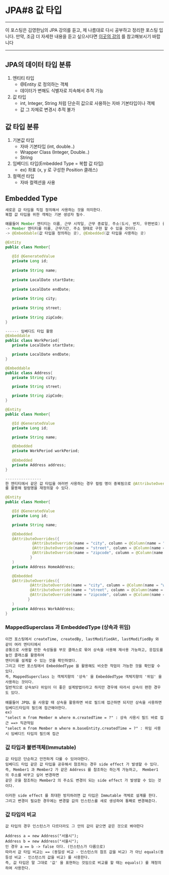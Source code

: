 # JPA#8 값 타입

---

이 포스팅은 김영한님의 JPA 강의를 듣고, 제 나름대로 다시 공부하고 정리한 포스팅 입니다. 만약, 조금 더 자세한 내용을 듣고 싶으시다면 [이곳의 강의](https://www.inflearn.com/users/@yh) 를 참고해보시기 바랍니다

---

## JPA의 데이터 타입 분류 
1. 엔티티 타입
   - @Entity 로 정의하는 객체
   - 데이터가 변해도 식별자로 지속해서 추적 가능 
2. 값 타입
   - int, Integer, String 처럼 단순히 값으로 사용하는 자바 기본타입이나 객체 
   - 값 그 자체로 변경시 추적 불가
   
## 값 타입 분류
1. 기본값 타입
   - 자바 기본타입 (int, double..)
   - Wrapper Class (Integer, Double..)
   - String
2. 임베디드 타입(Embedded Type = 복합 값 타입)
   - ex) 좌표 (x, y 로 구성한 Position 클래스)
3. 컬렉션 타입 
   - 자바 컬렉션을 사용
   
## Embedded Type
```java
새로운 값 타입을 직접 정의해서 사용하는 것을 의미한다.
복합 값 타입을 위한 객체는 기본 생성자 필수. 

예를들어 Member 엔티티는 이름, 근무 시작일, 근무 종료일, 주소(도시, 번지, 우편번호) 를 가진다. 
-> Member 엔티티를 이름, 근무기간, 주소 형태로 구현 할 수 있을 것이다. 
-> @Embeddable(값 타입을 정의하는 곳), @Embedded(값 타입을 사용하는 곳)

@Entity
public class Member{
    
   @Id @GeneratedValue
   private Long id;
   
   private String name;
   
   private LocalDate startDate;
   
   private LocalDate endDate;
   
   private String city;
   
   private String street;
   
   private String zipCode;
}

------ 임베디드 타입 활용 
@Embeddable
public class WorkPeriod{
   private LocalDate startDate;

   private LocalDate endDate;
}

@Embeddable
public class Address{
   private String city;

   private String street;

   private String zipCode;
}

@Entity
public class Member{

   @Id @GeneratedValue
   private Long id;

   private String name;

   @Embedded
   private WorkPeriod workPeriod;
   
   @Embedded
   private Address address;
}

----------------
한 엔티티에서 같은 값 타입을 여러번 사용하는 경우 컬럼 명이 중복됨으로 @AttributeOverrides, @AttributeOverride
를 활용해 컬럼명을 재정의할 수 있다.

@Entity
public class Member{

   @Id @GeneratedValue
   private Long id;

   private String name;

   @Embedded
   @AttributeOverrides({
            @AttributeOverride(name = "city", column = @Column(name = "home_city")),
            @AttributeOverride(name = "street", column = @Column(name = "home_street")),
            @AttributeOverride(name = "zipcode", column = @Column(name = "home_zipcode")),
           }
   )
   private Address HomeAddress;

   @Embedded
   @AttributeOverrides({
           @AttributeOverride(name = "city", column = @Column(name = "work_city")),
           @AttributeOverride(name = "street", column = @Column(name = "work_street")),
           @AttributeOverride(name = "zipcode", column = @Column(name = "work_zipcode")),
          }
   )
   private Address WorkAddress;
}

```

### MappedSuperclass 과 EmbeddedType (상속과 위임)
```text
이전 포스팅에서 createTime, createdBy, lastModifiedAt, lastModifiedBy 와 같이 여러 엔티티에서
공통으로 사용할 만한 속성들을 부모 클래스로 묶어 상속을 사용해 재사용 가능하고, 응집도를 높인 클래스를 활용하여 
엔티티를 설계할 수 있는 것을 확인하였다.
그리고 이번 포스팅에서 EmbeddedType 을 활용해도 비슷한 작업이 가능한 것을 확인할 수 있다.
즉, MappedSuperclass 는 객체지향의 '상속' 을 EmbeddedType 객체지향의 '위임' 을 사용하는 것이다.  
일반적으로 상속보다 위임이 더 좋은 설계방법이라고 하지만 경우에 따라서 상속이 편한 경우도 있다.

예를들어 JPQL 을 사용할 때 상속을 활용하면 바로 필드에 접근하면 되지만 상속을 사용하면 임베디드타입의 필드에 접근해야한다.
ex) 
"select m from Member m where m.createdTime = ?" : 상속 사용시 필드 바로 접근 ==> 직관적임
"select m from Member m where m.baseEntity.createdTime = ?" : 위임 사용시 임베디드 타입의 필드에 접근
```

### 값 타입과 불변객체(Immutable)
```text
값 타입은 단순하고 안전하게 다룰 수 있어야한다. 
임베디드 타입 같은 값 타입을 공유해서 참조하는 경우 side effect 가 발생할 수 있다.
즉, Member1 과 Member2 가 같은 Address 를 참조하는 하는게 가능하고,  Member1 의 주소를 바꾸고 싶어 변경하면
같은 곳을 참조하는 Member2 의 주소도 변경이 되는 side effect 가 발생할 수 있는 것이다. 

이러한 side effect 를 최대한 방지하려면 값 타입은 Immutable 객체로 설계를 한다.
그리고 변경이 필요한 경우에는 변경할 값의 인스턴스를 새로 생성하여 통째로 변경해준다. 
```
### 값 타입의 비교
```text
값 타입의 경우 인스턴스가 다르더라도 그 안의 값이 같으면 같은 것으로 봐야한다 

Address a = new Address("서울시");
Address b = new Address("서울시"); 
인 경우 a == b -> false 이다. (인스턴스가 다름으로) 
따라서 값 타입 비교는 == (동일성 비교 - 인스턴스의 참조 값을 비교) 가 아닌 equals(동등성 비교 - 인스턴스의 값을 비교) 를 사용한다. 
즉, 값 타입은 말 그대로 '값' 을 표현하는 것임으로 비교를 할 때는 equals() 를 재정의 하여 사용한다.

 
```